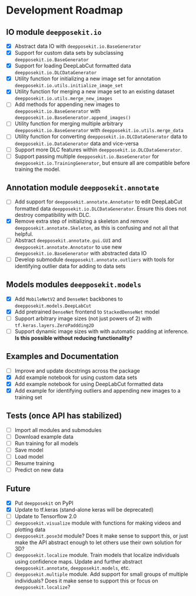 Development Roadmap
==========

IO module `deepposekit.io`
------
- [x] Abstract data IO with `deepposekit.io.BaseGenerator`
- [x] Support for custom data sets by subclassing `deepposekit.io.BaseGenerator`
- [x] Support for loading DeepLabCut formatted data `deepposekit.io.DLCDataGenerator`
- [x] Utility function for initializing a new image set for annotation `deepposekit.io.utils.initialize_image_set`
- [x] Utility function for merging a new image set to an existing dataset `deepposekit.io.utils.merge_new_images`
- [ ] Add methods for appending new images to `deepposekit.io.BaseGenerator` with 
`deepposekit.io.BaseGenerator.append_images()`
- [ ] Utility function for merging multiple arbitrary `deepposekit.io.BaseGenerator` with `deepposekit.io.utils.merge_data`
- [ ] Utility function for converting `deepposekit.io.DLCDataGenerator` data to `deepposekit.io.DataGenerator` data and vice-versa
- [ ] Support more DLC features within `deepposekit.io.DLCDataGenerator`. 
- [ ] Support passing multiple `deepposekit.io.BaseGenerator` for `deepposekit.io.TrainingGenerator`, but ensure all are compatible before training the model.

Annotation module `deepposekit.annotate`
------
- [ ] Add support for `deepposekit.annotate.Annotator` to edit DeepLabCut formatted data `deepposekit.io.DLCDataGenerator`. Ensure this does not destroy compatibility with DLC.
- [x] Remove extra step of initializing a skeleton and remove `deepposekit.annotate.Skeleton`, as this is confusing and not all that helpful.
- [ ] Abstract `deepposekit.annotate.gui.GUI` and `deepposekit.annotate.Annotator` to use new `deepposekit.io.BaseGenerator` with abstracted data IO
- [ ] Develop submodule `deepposekit.annotate.outliers` with tools for identifying outlier data for adding to data sets

Models modules `deepposekit.models`
------
- [x] Add `MobileNetV2` and `DenseNet` backbones to `deepposekit.models.DeepLabCut`
- [x] Add pretrained `DenseNet` frontend to `StackedDenseNet` model
- [ ] Support arbitrary image sizes (not just powers of 2) with `tf.keras.layers.ZeroPaddding2D` 
- [ ] Support dynamic image sizes with with automatic padding at inference. **Is this possible without reducing functionality?**

Examples and Documentation
------
- [ ] Improve and update docstrings across the package
- [x] Add example notebook for using custom data sets 
- [x] Add example notebook for using DeepLabCut formatted data
- [x] Add example for identifying outliers and appending new images to a training set

Tests (once API has stabilized)
------
- [ ] Import all modules and submodules
- [ ] Download example data
- [ ] Run training for all models
- [ ] Save model
- [ ] Load model
- [ ] Resume training
- [ ] Predict on new data

Future
------
- [x] Put `deepposekit` on PyPI
- [x] Update to tf.keras (stand-alone keras will be deprecated)
- [ ] Update to Tensorflow 2.0
- [ ] `deepposekit.visualize` module with functions for making videos and plotting data
- [ ] `deepposekit.pose3d` module? Does it make sense to support this, or just make the API abstract enough to let others use their own solution for 3D?
- [ ] `deepposekit.localize` module. Train models that localize individuals using confidence maps. Update and further abstract `deepposekit.annotate`, `deepposekit.models`, etc.
- [ ] `deepposekit.multiple` module. Add support for small groups of multiple individuals? Does it make sense to support this or focus on `deepposekit.localize`?
